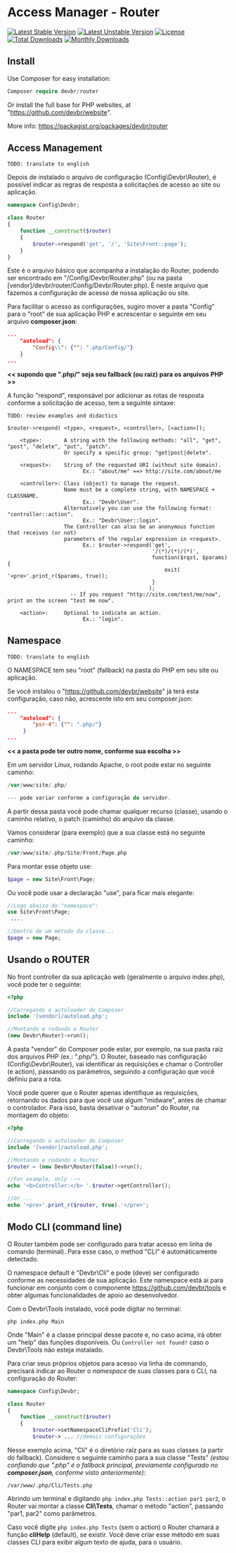 # Access Manager - Router

[![Latest Stable Version](https://poser.pugx.org/devbr/website/v/stable)](https://packagist.org/packages/devbr/router)
[![Latest Unstable Version](https://poser.pugx.org/devbr/website/v/unstable)](https://packagist.org/packages/devbr/router)
[![License](https://poser.pugx.org/devbr/website/license)](https://packagist.org/packages/devbr/router)
[![Total Downloads](https://poser.pugx.org/devbr/website/downloads)](https://packagist.org/packages/devbr/router)
[![Monthly Downloads](https://poser.pugx.org/devbr/website/d/monthly)](https://packagist.org/packages/devbr/router)

## Install

Use Composer for easy installation:

```php
Composer require devbr/router 
```

Or install the full base for PHP websites, at "https://github.com/devbr/website".

More info: https://packagist.org/packages/devbr/router

## Access Management

```TODO: translate to english``` 

Depois de instalado o arquivo de configuração (Config\Devbr\Router), é possível indicar as regras de resposta a solicitações de acesso ao site ou aplicação.

```php
namespace Config\Devbr;

class Router
{
    function __construct($router)
    {
        $router->respond('get', '/', 'Site\Front::page');
    }
}
```
Este é o arquivo básico que acompanha a instalação do Router, podendo ser encontrado em "/Config/Devbr/Router.php" (ou na pasta [vendor]/devbr/router/Config/Devbr/Router.php). É neste arquivo que fazemos a configuração de acesso de nossa aplicação ou site.

Para facilitar o acesso as configurações, sugiro mover a pasta "Config" para o "root" de sua aplicação PHP e acrescentar o seguinte em seu arquivo **composer.json**:

```json
...
    "autoload": {
        "Config\\": {"": ".php/Config/"}
    }
...
```
<b><< supondo que ".php/" seja seu fallback (ou raiz) para os arquivos PHP >></b>

A função "respond", responsável por adicionar as rotas de resposta conforme a solicitação de acesso, tem a seguinte sintaxe:

```shell
TODO: review examples and didactics

$router->respond( <type>, <request>, <controller>, [<action>]);
        
    <type>:       A string with the following methods: "all", "get", "post", "delete", "put", "patch".
                  Or specify a specific group: "get|post|delete".
                          
    <request>:    String of the requested URI (without site domain).
                        Ex.: "about/me" ==> http://site.com/about/me
            
    <controller>: Class (object) to manage the request.
                  Name must be a complete string, with NAMESPACE + CLASSNAME. 
                        Ex.: "Devbr\User".
                  Alternatively you can use the following format: "controller::action". 
                        Ex.: "Devbr\User::login".
                  The Controller can also be an anonymous function that receives (or not)
                  parameters of the regular expression in <request>.
                        Ex.: $router->respond('get', 
                                              '/(*)/(*)/(*)', 
                                              function($rqst, $params){ 
                                                  exit( '<pre>'.print_r($params, true));
                                              }
                                             );
                    -- If you request "http://site.com/test/me/now", print on the screen "test me now".
            
    <action>:     Optional to indicate an action. 
                        Ex.: "login".
```

## Namespace

```TODO: translate to english```

O NAMESPACE tem seu "root" (fallback) na pasta do PHP em seu site ou aplicação.

Se você instalou o "https://github.com/devbr/website" já terá esta configuração, caso não, acrescente isto em seu composer.json:

```json
...
    "autoload": {
        "psr-4": {"": ".php/"}
     }
...    
```
<b><< a pasta pode ter outro nome, conforme sua escolha >></b>

Em um servidor Linux, rodando Apache, o root pode estar no seguinte caminho:
```php
/var/www/site/.php/

--- pode variar conforme a configuração do servidor.
```
A partir dessa pasta você pode chamar qualquer recurso (classe), usando o caminho relativo, o patch (caminho) do arquivo da classe.

Vamos considerar (para exemplo) que a sua classe está no seguinte caminho:

```php
/var/www/site/.php/Site/Front/Page.php
```

Para montar esse objeto use:

```php
$page = new Site\Front\Page;
```

Ou você pode usar a declaração "use", para ficar mais elegante:

```php
//Logo abaixo do "namespace":
use Site\Front\Page;
 ....

//Dentro de um método da classe...
$page = new Page;
```

## Usando o ROUTER

No front controller da sua aplicação web (geralmente o arquivo index.php), você pode ter o seguinte:

```php
<?php

//Carregando o autoloader do Composer
include '[vendor]/autoload.php';

//Montando e rodando o Router
(new Devbr\Router)->run();
```

A pasta "vendor" do Composer pode estar, por exemplo, na sua pasta raiz dos arquivos PHP (ex.: ".php/").
O Router, baseado nas configuração (Config\Devbr\Router), vai identificar as requisições e chamar o Controller (e action), passando os parâmetros, seguindo a configuração que você definiu para a rota.

Você pode querer que o Router apenas identifique as requisições, retornando os dados para que você use algum "midware", antes de chamar o controlador. Para isso, basta desativar o "autorun" do Router, na montagem do objeto:

```php
<?php

//Carregando o autoloader do Composer
include '[vendor]/autoload.php';

//Montando e rodando o Router
$router = (new Devbr\Router(false))->run();

//For example, only --¬
echo '<b>Controller:</b> '.$router->getController();

//Or ...
echo '<pre>'.print_r($router, true).'</pre>';
```

## Modo CLI (command line)

O Router também pode ser configurado para tratar acesso em linha de comando (terminal). Para esse caso, o method "CLI" é automáticamente detectado.

O namespace default é "Devbr\Cli" e pode (deve) ser configurado conforme as necessidades de sua aplicação. Este namespace está ai para funcionar em conjunto com o componente https://github.com/devbr/tools e obter algumas funcionalidades de apoio ao desenvolvedor.

Com o Devbr\Tools instalado, você pode digitar no terminal:

```shell
php index.php Main
```

Onde "Main" é a classe principal desse pacote e, no caso acima, irá obter um "help" das funções disponíveis. Ou ``` Controller not found! ``` caso o Devbr\Tools não esteja instalado.

Para criar seus próprios objetos para acesso via linha de commando, precisará indicar ao Router o *namespace* de suas classes para o CLI, na configuração do Router:

```php
namespace Config\Devbr;

class Router
{
    function __construct($router)
    {
        $router->setNamespaceCliPrefix('Cli');
        $router-> ... //demais configurações
```

Nesse exemplo acima, "Cli" é o diretório raíz para as suas classes (a partir do fallback). 
Considere o seguinte caminho para a sua classe "Tests" *(estou confiando que ".php" é o fallback principal, previamente configurado no **composer.json**, conforme visto anteriormente)*:

```shell
/var/www/.php/Cli/Tests.php
```

Abrindo um terminal e digitando ``` php index.php Tests::action par1 par2 ```, o Router vai montar a classe **Cli\Tests**, chamar o método "action", passando "par1, par2" como parâmetros.

Caso você digite ``` php index.php Tests ``` (sem o action) o Router chamará a função **cliHelp** (default), se existir. Você deve criar esse método em suas classes CLI para exibir algum texto de ajuda, para o usuário.
